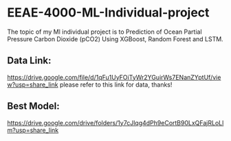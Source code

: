 # EEAE-4000-ML-Individual-project
The topic of my Ml individual project is to Prediction of Ocean Partial Pressure Carbon Dioxide (pCO2) Using XGBoost, Random Forest and LSTM.

## Data Link: 
https://drive.google.com/file/d/1qFu1UyFOiTyWr2YGuirWs7ENanZYptUf/view?usp=share_link
please refer to this link for data, thanks!
## Best Model:
https://drive.google.com/drive/folders/1y7cJlqg4dPh9eCortB90LxQFajRLoLlm?usp=share_link
